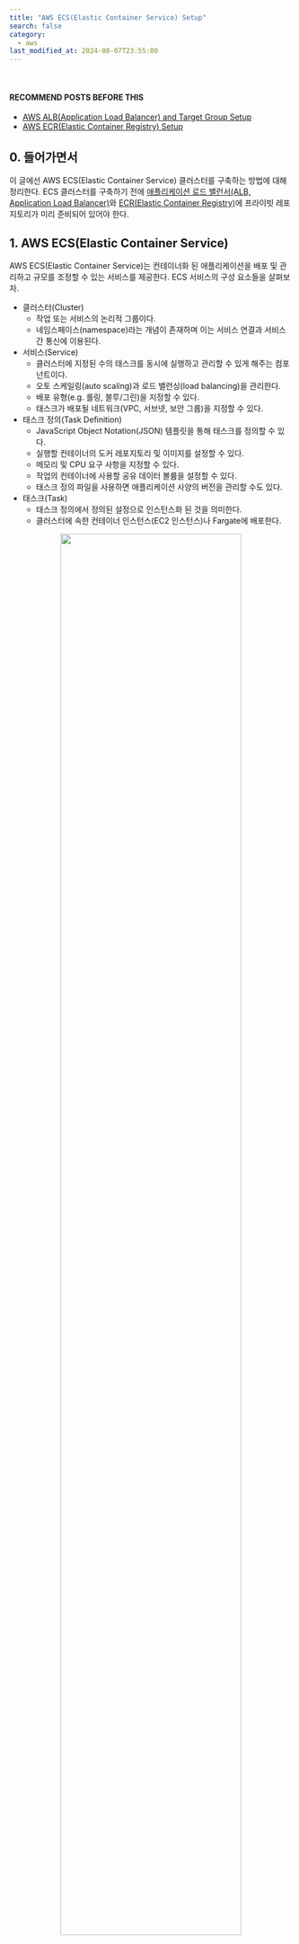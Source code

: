 ```yaml
---
title: "AWS ECS(Elastic Container Service) Setup"
search: false
category:
  - aws
last_modified_at: 2024-08-07T23:55:00
---
```


<br/>

#### RECOMMEND POSTS BEFORE THIS

- [AWS ALB(Application Load Balancer) and Target Group Setup][aws-alb-and-target-group-setup-link]
- [AWS ECR(Elastic Container Registry) Setup][aws-ecr-setup-link]

## 0. 들어가면서

이 글에선 AWS ECS(Elastic Container Service) 클러스터를 구축하는 방법에 대해 정리한다. ECS 클러스터를 구축하기 전에 [애플리케이션 로드 밸런서(ALB, Application Load Balancer)][aws-alb-and-target-group-setup-link]와 [ECR(Elastic Container Registry)][aws-ecr-setup-link]에 프라이빗 레포지토리가 미리 준비되어 있어야 한다.

## 1. AWS ECS(Elastic Container Service)

AWS ECS(Elastic Container Service)는 컨테이너화 된 애플리케이션을 배포 및 관리하고 규모를 조정할 수 있는 서비스를 제공한다. ECS 서비스의 구성 요소들을 살펴보자.

- 클러스터(Cluster)
  - 작업 또는 서비스의 논리적 그룹이다.
  - 네임스페이스(namespace)라는 개념이 존재하며 이는 서비스 연결과 서비스 간 통신에 이용된다.
- 서비스(Service)
  - 클러스터에 지정된 수의 태스크를 동시에 실행하고 관리할 수 있게 해주는 컴포넌트이다.
  - 오토 스케일링(auto scaling)과 로드 밸런싱(load balancing)을 관리한다.
  - 배포 유형(e.g. 롤링, 블루/그린)을 지정할 수 있다.
  - 태스크가 배포될 네트워크(VPC, 서브넷, 보안 그룹)을 지정할 수 있다.
- 태스크 정의(Task Definition)
  - JavaScript Object Notation(JSON) 템플릿을 통해 태스크를 정의할 수 있다.
  - 실행할 컨테이너의 도커 레포지토리 및 이미지를 설정할 수 있다.
  - 메모리 및 CPU 요구 사항을 지정할 수 있다.
  - 작업의 컨테이너에 사용할 공유 데이터 볼륨을 설정할 수 있다.
  - 태스크 정의 파일을 사용하면 애플리케이션 사양의 버전을 관리할 수도 있다.
- 태스크(Task)
  - 태스크 정의에서 정의된 설정으로 인스턴스화 된 것을 의미한다.
  - 클러스터에 속한 컨테이너 인스턴스(EC2 인스턴스)나 Fargate에 배포한다.

<div align="center">
  <img src="/images/posts/2024/aws-ecs-service-setup-01.png" width="80%" class="image__border">
</div>
<center>https://tech.cloud.nongshim.co.kr/2021/08/30/%EC%86%8C%EA%B0%9C-amazon-ecs%EB%9E%80/</center>

## 2. Create ECS Cluster

클러스터를 먼저 구축한다. `ECS 대시보드`에서 클러스터 화면으로 이동한다.

- `Create cluster` 버튼을 누른다.

<div align="center">
  <img src="/images/posts/2024/aws-ecs-service-setup-02.png" width="80%" class="image__border">
</div>

<br/>

클러스터를 구축한다.

- 클러스터 이름은 `demo-ecs-cluster`를 사용한다.
- 인프라스트럭처는 `Fargate`를 사용한다.
  - `Fargate`는 컨테이너요 서버리스(serverless) 컴퓨팅 엔진이다. 서버 확장, OS 업데이트, 보안 패치 같은 운영이 필요 없다. AWS에서 항상 최신으로 관리한다. 가격은 EC2 인스턴스보다 비싸다.
  - EC2 인스턴스를 사용하면 필요한 사양에 따라 CPU, 메모리, 스토리지를 변경할 수 있다. 자원 할당, OS 업데이트, 보안 패치, 서버 모니터링 같은 운영 비용이 필요하다.
- `Create` 버튼을 누른다.

<div align="center">
  <img src="/images/posts/2024/aws-ecs-service-setup-03.png" width="80%" class="image__border">
</div>

<br/>

클러스터 구축에는 다소 시간이 소요된다. 클러스터 구축이 완료되면 다음과 같은 화면을 볼 수 있다.

<div align="center">
  <img src="/images/posts/2024/aws-ecs-service-setup-04.png" width="80%" class="image__border">
</div>

## 3. Create ECS Task Definition

ECS 클러스터에서 실행할 태스크 정의를 만든다. `ECS 대시보드`의 태스크 정의 화면으로 이동한다.

- `Create task definition` 버튼을 누른다.

<div align="center">
  <img src="/images/posts/2024/aws-ecs-service-setup-05.png" width="80%" class="image__border">
</div>

<br/>

태스크 이름과 인프라스트럭처 타입 등을 정의한다.

- 태스크 이름은 `demo-ecs-task`이다.
- 런치 타입은 클러스터 타입과 동일하게 `Fargate`로 지정한다.
- 컨테이너 아키텍처는 `Linux/ARM64`으로 지정한다.
  - 컨테이너 이미지는 필자의 M1 맥북에서 빌드했기 때문에 아키텍처 타입이 `Linux/ARM64`이다. 
- 태스크 스펙을 정의한다.
  - 1CPU
  - 3GB Memory
- 태스크 실행 역할을 `ecsTaskExecutionRole`으로 선택한다.
  - `ecsTaskExecutionRole` 역할엔 `AmazonECSTaskExecutionRolePolicy` 정책이 지정되어 있다.
  - `AmazonECSTaskExecutionRolePolicy` 정책은 CloudWatch 로그 쓰기와 ECR 접근 읽기를 허용한다.

<div align="center">
  <img src="/images/posts/2024/aws-ecs-service-setup-06.png" width="80%" class="image__border">
</div>

<br/>

태스크에서 실행될 컨테이너를 설정한다.

- 컨테이너 이름을 `demo-service-container`로 정한다.
- ECR 레포지토리에 저장된 이미지 URI를 지정한다.
- 포트는 8080으로 지정한다.

<div align="center">
  <img src="/images/posts/2024/aws-ecs-service-setup-07.png" width="80%" class="image__border">
</div>

<br/>

아래 로그 수집 관련 설정을 하면 컨테이너에서 수집되는 로그는 CloudWatch에서 볼 수 있다. `Create` 버튼을 눌러 태스크 정의를 저장한다.

<div align="center">
  <div>
    <img src="/images/posts/2024/aws-ecs-service-setup-08.png" width="80%" class="image__border">
  </div>
  <div>
    <img src="/images/posts/2024/aws-ecs-service-setup-09.png" width="80%" class="image__border">
  </div>
</div>

<br/>

생성된 태스크 정보는 다음과 같다. 

<div align="center">
  <img src="/images/posts/2024/aws-ecs-service-setup-10.png" width="80%" class="image__border">
</div>

## 4. Create ECS Service

서비스를 만들 수 있는 경로는 여러가지 있다. 다음 화면에서 생성할 수 있다. 

- ECS 클러스터
- ECS 태스크 정의

필자는 ECS 태스크 정의 화면에서 서비스를 배포했다. 

- `Create service` 버튼을 누른다.

<div align="center">
  <img src="/images/posts/2024/aws-ecs-service-setup-11.png" width="80%" class="image__border">
</div>

<br/>

서비스를 배포할 클러스터와 플랫폼 버전을 정한다.

- `demo-ecs-cluster` 클러스터를 선택한다.
- 플랫폼은 최신 버전을 사용한다.

<div align="center">
  <img src="/images/posts/2024/aws-ecs-service-setup-12.png" width="80%" class="image__border">
</div>

<br/>

서비스 이름과 내부에서 실행되는 태스크 개수를 정한다.

- 서비스 이름은 `demo-ecs-service`으로 정한다.
- 원하는 태스크 개수는 1개로 정한다.

<div align="center">
  <img src="/images/posts/2024/aws-ecs-service-setup-13.png" width="80%" class="image__border">
</div>

<br/>

네트워크 관련 설정을 수행한다. 

- 사전에 만든 `demo-service-vpc`를 선택한다. 
- 서비스 배포 영역은 프라이빗 서브넷으로 지정한다.
- 새로운 시큐리티 그룹을 생성한다.
  - 시큐리티 그룹 이름은 `demo-ecs-service-sg`으로 지정한다.
  - 인바운드(inbound) 규칙에 VPC 네트워크 대역인 10.0.0.0/16 IP 주소에서 8080 포트를 통해 접근하는 요청들은 허용하도록 설정한다.

<div align="center">
  <img src="/images/posts/2024/aws-ecs-service-setup-14.png" width="80%" class="image__border">
</div>

<br/>

로드 밸런싱 관련 설정을 수행한다.

- 로드 밸런서 타입은 `Application Load Balancer`를 사용한다.
- 트래픽을 라우팅 할 컨테이너는 태스크 정의에서 만든 `demo-service-container`를 사용한다.
- 사전에 만든 `public-ecs-service-alb` 로드 밸런서를 사용한다.
- 사전에 만든 리스너를 사용한다.
- 사전에 만든 `demo-ecs-alb-target-group` 타겟 그룹을 사용한다.
  - 생성된 서비스는 해당 타겟 그룹에 자동으로 매칭된다.

<div align="center">
  <img src="/images/posts/2024/aws-ecs-service-setup-15.png" width="80%" class="image__border">
</div>

## 5. Trouble shooting

위에서 생성한 서비스는 배포는 실패한다. ECS 서비스 화면의 `Deployment` 탭의 이벤트 섹션의 태스크 아이디를 누르면 확인할 수 있다. 에러가 발생한 이유를 확인하고 하나씩 해결해보자.

<div align="center">
  <img src="/images/posts/2024/aws-ecs-service-setup-16.png" width="80%" class="image__border">
</div>

### 5.1. ECR Connection

다음과 같은 에러를 확인할 수 있다.

> Task stopped at: 2024-08-07T14:25:38.466Z<br/>
> ResourceInitializationError: unable to pull secrets or registry auth: The task cannot pull registry auth from Amazon ECR: There is a connection issue between the task and Amazon ECR. Check your task network configuration. RequestError: send request failed caused by: Post "https://api.ecr.ap-northeast-2.amazonaws.com/": dial tcp 54.180.184.245:443: i/o timeout

ECR 레포지토리에서 이미지를 가져올 때 에러가 발생한다. 권한이 충분함에도 접근이 불가능한 이유는 서비스가 프라이빗 서브넷에 배포되기 때문이다. 퍼블릭 서브넷에 배포하는 경우 해당 에러가 발생하지 않는다. 이 경우 프라이빗 서브넷에서 ECR 레포지토리에 접근할 수 있도록 엔드포인트(endpoint)를 만들면 해결할 수 있다.

엔드포인트는 `VPC 대시보드` 화면에서 찾을 수 있다. 엔드포인트 생성 화면을 통해 ECR 레포지토리를 위한 네트워크 인터페이스를 만든다.

- 엔드포인트 태그 이름을 설정한다.
- 서비스 카테고리는 `AWS services`로 설정한다.

<div align="center">
  <img src="/images/posts/2024/aws-ecs-service-setup-17.png" width="80%" class="image__border">
</div>

<br/>

필요한 서비스는 두 가지다. 하나의 서비스만 선택할 수 있다. 즉, 두 개의 엔드포인트를 만들어야 한다는 이야기이다.

- com.amazonaws.ap-northeast-2.ecr.api
- com.amazonaws.ap-northeast-2.ecr.dkr

ECS 서비스와 동일한 VPC의 프라이빗 서브넷을 선택한다. 

<div align="center">
  <div>
    <img src="/images/posts/2024/aws-ecs-service-setup-18.png" width="80%" class="image__border">
  </div>
  <div>
    <img src="/images/posts/2024/aws-ecs-service-setup-19.png" width="80%" class="image__border">
  </div>
</div>

<br/>

시큐리티 그룹을 선택한다. ECS 서비스를 생성할 때 만든 시큐리티 그룹과 동일한 것을 사용한다.

<div align="center">
  <img src="/images/posts/2024/aws-ecs-service-setup-20.png" width="80%" class="image__border">
</div>

<br/>

ECR 레포지토리와 HTTPS 통신을 수행한다. 선택한 시큐리티 그룹에 새로운 인바운드 규칙을 추가한다.

- 인바운드 규칙에 VPC 네트워크 대역인 10.0.0.0/16 IP 주소에서 443 포트를 통해 접근하는 요청들은 허용하도록 설정한다.

<div align="center">
  <img src="/images/posts/2024/aws-ecs-service-setup-21.png" width="80%" class="image__border">
</div>

### 5.2. CloudWatch Connection

위 엔드포인트가 생성된 후 ECS 서비스를 다시 배포하면 다음과 같은 에러를 만난다.

> Task is stopping<br/>
> ResourceInitializationError: failed to validate logger args: The task cannot find the Amazon CloudWatch log group defined in the task definition. There is a connection issue between the task and Amazon CloudWatch. Check your network configuration. : signal: killed

위와 마찬가지로 프라이비 서브넷에서 CloudWatch 서비스에 접근할 수 없기 때문에 에러가 발생한다. 다음 서비스를 위한 엔드포인트를 생성한다. VPC, 서브넷, 시큐리티 그룹 설정은 ECR 엔드포인트 설정과 동일하게 수행한다.

- com.amazonaws.ap-northeast-2.logs 서비스를 생성한다.

<div align="center">
  <img src="/images/posts/2024/aws-ecs-service-setup-22.png" width="80%" class="image__border">
</div>

## 6. Check the result

서비스가 정상적으로 배포되면 다음과 같이 서비스에서 실행 중인 태스크 정보를 볼 수 있다.

<div align="center">
  <img src="/images/posts/2024/aws-ecs-service-setup-23.png" width="80%" class="image__border">
</div>

<br/>

실행 중인 태스크까지 트래픽이 잘 연결되었다면 브라우저에서 서비스 화면을 볼 수 있다. 접근 주소는 [AWS ALB(Application Load Balancer) and Target Group Setup][aws-alb-and-target-group-setup-link] 글에서 만든 로드 밸런서의 DNS 주소를 사용한다.

<div align="center">
  <img src="/images/posts/2024/aws-ecs-service-setup-24.png" width="80%" class="image__border">
</div>

<br/>

최종적으로 AWS 인프라 구조는 다음과 같은 모습을 갖는다.

- 외부 요청은 인터넷으로부터 퍼블릭 서브넷에 위치한 애플리케이션 로드 밸런서를 통해 들어온다.
  - 허용된 인바운드 시큐리티 그룹 규칙은 필자의 퍼블릭 IP 주소와 80 포트이다.
- 로드 밸런서는 리스너 규칙에 따라 타겟 그룹으로 트래픽을 라우트한다.
  - 타겟 그룹은 VPC 전역이 대상이지만, 타겟 그룹에 매칭된 서비스는 모두 프라이빗 서브넷에 위치한다.
- 트래픽은 타겟 그룹에 속한 ECS 태스크로 전달된다.
  - 허용된 인바운드 시큐리티 그룹 규칙은 VPC 네트워크 대역인 10.0.0.0/16과 8080 포트이다.
- 서비스를 배포하고, 실행 후 로그를 출력할 때 프라이빗 서브넷에 생성된 엔드포인트를 사용한다.
  - 이미지를 다운로드 받을 때 ECR 엔드포인트를 사용한다.
  - 로그를 출력할 때 CloudWatch 엔드포인트를 사용한다.
  - 허용된 인바운드 시큐리티 그룹 규칙은 VPC 네트워크 대역인 10.0.0.0/16과 443 포트이다.

<div align="center">
  <img src="/images/posts/2024/aws-ecs-service-setup-25.png" width="100%" class="image__border">
</div>

#### RECOMMEND NEXT POSTS

- [Connect AWS ECS and RDS][connect-aws-ecs-and-rds-link]

#### REFERENCE

- <https://docs.aws.amazon.com/ko_kr/AmazonECS/latest/developerguide/vpc-endpoints.html>
- <https://velog.io/@hbjs97/AWS-ECS-%EC%9D%B8%ED%94%84%EB%9D%BC-%EA%B5%AC%EC%B6%95>

[aws-alb-and-target-group-setup-link]: https://junhyunny.github.io/aws/aws-alb-and-target-group-setup/
[aws-ecr-setup-link]: https://junhyunny.github.io/aws/aws-ecr-setup/
[connect-aws-ecs-and-rds-link]: https://junhyunny.github.io/aws/connect-aws-ecs-and-rds/